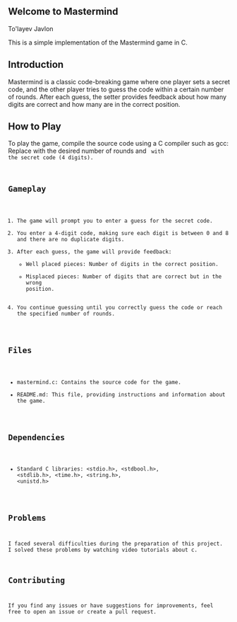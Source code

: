 ## Welcome to Mastermind
To'layev Javlon

This is a simple implementation of the Mastermind game in C.

## Introduction

Mastermind is a classic code-breaking game where one player sets a secret code, and the other player tries to guess the code within a certain number of rounds. After each guess, the setter provides feedback about how many digits are correct and how many are in the correct position.

## How to Play

To play the game, compile the source code using a C compiler such as gcc:
Replace <rounds> with the desired number of rounds and <code> with the secret code (4 digits).

## Gameplay

1. The game will prompt you to enter a guess for the secret code.
2. You enter a 4-digit code, making sure each digit is between 0 and 8 and there are no duplicate digits.
3. After each guess, the game will provide feedback:
   - Well placed pieces: Number of digits in the correct position.
   - Misplaced pieces: Number of digits that are correct but in the wrong position.
4. You continue guessing until you correctly guess the code or reach the specified number of rounds.

## Files

- mastermind.c: Contains the source code for the game.
- README.md: This file, providing instructions and information about the game.

## Dependencies

- Standard C libraries: <stdio.h>, <stdbool.h>, <stdlib.h>, <time.h>, <string.h>, <unistd.h>

## Problems
I faced several difficulties during the preparation of this project.
I solved these problems by watching video tutorials about c.


## Contributing

If you find any issues or have suggestions for improvements, feel free to open an issue or create a pull request.
